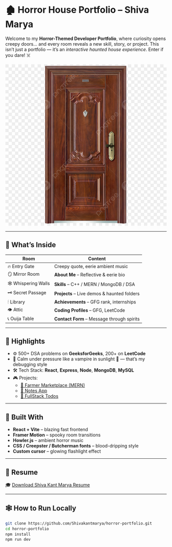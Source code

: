 # 🏚️ Horror House Portfolio – Shiva Marya

Welcome to my **Horror-Themed Developer Portfolio**, where curiosity opens creepy doors... and every room reveals a new skill, story, or project. This isn’t just a portfolio — it’s an *interactive haunted house experience*. Enter if you dare! ☠️

![cover](./public/closed-door.png)

---

## 🧟 What’s Inside

| Room             | Content                                    |
|------------------|---------------------------------------------|
| 🔥 Entry Gate     | Creepy quote, eerie ambient music           |
| 🪞 Mirror Room    | **About Me** – Reflective & eerie bio       |
| 🕸 Whispering Walls | **Skills** – C++ / MERN / MongoDB / DSA     |
| 🗝 Secret Passage | **Projects** – Live demos & haunted folders |
| 🕯 Library        | **Achievements** – GFG rank, internships     |
| 👁 Attic          | **Coding Profiles** – GFG, LeetCode         |
| 📞 Ouija Table    | **Contact Form** – Message through spirits  |

---

## 🧠 Highlights

- ⚙️ 500+ DSA problems on **GeeksforGeeks**, 200+ on **LeetCode**
- 🧠 Calm under pressure like a vampire in sunlight 🧛 — that’s my debugging style
- 🛠️ Tech Stack: **React**, **Express**, **Node**, **MongoDB**, **MySQL**
- 🎮 Projects:
  - [🛒 Farmer Marketplace (MERN)](https://github.com/Shivakantmarya/farmer-marketplace-mern-project)
  - [📓 Notes App](https://github.com/Shivakantmarya/NotesApp)
  - [📝 FullStack Todos](https://github.com/Shivakantmarya/FullStack-Todos)

---

## 🧰 Built With

- **React + Vite** – blazing fast frontend
- **Framer Motion** – spooky room transitions
- **Howler.js** – ambient horror music
- **CSS / Creepster / Butcherman fonts** – blood-dripping style
- **Custom cursor** – glowing flashlight effect

---

## 🧾 Resume

🎓 [Download Shiva Kant Marya Resume](./public/Shiva_Marya_Resume.pdf)

---

## 🕸 How to Run Locally

```bash
git clone https://github.com/Shivakantmarya/horror-portfolio.git
cd horror-portfolio
npm install
npm run dev
